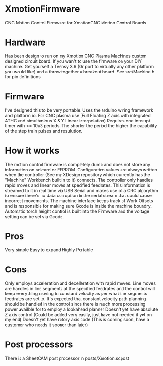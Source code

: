 # XmotionFirmware
CNC Motion Control Firmware for XmotionCNC Motion Control Boards

# Hardware
Has been design to run on my Xmotion CNC Plasma Machines custom designed circuit board. If you wan't to use the firmware on
your DIY machine. Get yourself a Teensy 3.6 (Or port to virtually any other platform you would like) and a throw together a breakout board. See src/Machine.h for pin definitions.

# Firmware
I've designed this to be very portable. Uses the arduino wiring framework and platform io. For CNC plasma use 
(Full Floating Z axis with integrated ATHC and simultanious X & Y Linear interpolation) Requires one interupt timer with <= 10uS periods.
The shorter the period the higher the capability of the step train pulses and resulution.

# How it works
The motion control firmware is completely dumb and does not store any information on sd card or EEPROM. Configuration values are 
always written when the controller (See my XDesign repository which currently has the "Machine" Workbench built in to it) connects. 
The controller only handles rapid moves and linear moves at specified feedrates. This information is streamed to it in real time via USB Serial
and makes use of a CRC algorythm to ensure there's no data corruption in the serial stream that could cause incorrect movements. The machine interface keeps track of Work Offsets and is responsible for
making sure Gcode is inside the machine boundry. Automatic torch height control is built into the Firmware and the voltage setting can be
set via Gcode.

# Pros
Very simple 
Easy to expand
Highly Portable

# Cons
Only employs acceleration and decelleration with rapid moves. Line moves are handles in line segments at the specified feedrates and
the control will keep everything moving in constant velocity as per what the segments feedrates are set to. It's expected that constant
velocity path planning should be handled in the control since there is much more processing power availble for to employ a lookahead
planner
Doesn't yet have absolute Z axis control (Could be added very easily, just have not needed it yet on my end)
Doesn't yet have rotory axis code (This is coming soon, have a customer who needs it sooner than later)

# Post processors
There is a SheetCAM post processor in posts/Xmotion.scpost
